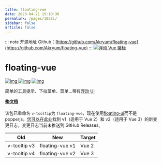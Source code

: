 ```yaml
---
title: floating-vue
date: 2023-04-21 15:10:30
permalink: /pages/10381/
sidebar: false
article: false
---
```

::: note 开源地址
Github：[https://github.com/Akryum/floating-vue](https://github.com/Akryum/floating-vue)
::: 
[![浮动 Vue 徽标](/img/open/10381/c13915e0d364d37a75b804c99b036dfe.png)](/img/open/10381/c13915e0d364d37a75b804c99b036dfe.png)

# floating-vue

[![img](https://camo.githubusercontent.com/9c6badfcc27fbc222ead16103e9da21f4780def3e7d461edf9636528393c28c1/68747470733a2f2f696d672e736869656c64732e696f2f6e706d2f762f666c6f6174696e672d7675652e737667) ![img](https://camo.githubusercontent.com/7d1e17338364887c2191e75bee9eababf4c6e7f95b6d0da79fa64e9e4354ed0b/68747470733a2f2f696d672e736869656c64732e696f2f6e706d2f646d2f666c6f6174696e672d7675652e737667)](https://www.npmjs.com/package/floating-vue) [![img](https://camo.githubusercontent.com/8ec8407d9aab30b434784fad72ca95da04eb55288a0547de3f116259975bac1e/68747470733a2f2f696d672e736869656c64732e696f2f62616467652f7675652d337c322d627269676874677265656e2e737667)](https://vuejs.org/)

简单的工具提示、下拉菜单、菜单...带有[浮动 UI](https://github.com/floating-ui/floating-ui)

[**📚️文档**](https://floating-vue.starpad.dev/)

该包已重命名 `v-tooltip`为 `floating-vue`，现在使用[floating-ui](https://github.com/Akryum/floating-vue/blob/main/floating-ui.com)而不是 popperjs。[您可以在此处](https://github.com/Akryum/floating-vue/blob/main/CHANGELOG.md)找到 v1（适用于 Vue 2）和 v2（适用于 Vue 3）的新变更日志。变更日志当前未推送到 GitHub Releases。

| Old          | New             | Target |
| ------------ | --------------- | ------ |
| v-tooltip v3 | floating-vue v1 | Vue 2  |
| v-tooltip v4 | floating-vue v2 | Vue 3  |